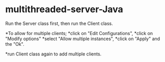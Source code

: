 # multithreaded-server-Java

Run the Server class first, then run the Client class. 

*To allow for multiple clients;
*click on "Edit Configurations",
*click on "Modify options"
*select "Allow multiple instances",
*click on "Apply" and the "Ok".


*run Client class again to add multiple clients.
